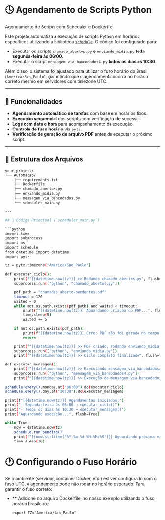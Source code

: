 # 🕓 Agendamento de Scripts Python
Agendamento de Scripts com Scheduler e Dockerfile

Este projeto automatiza a execução de scripts Python em horários específicos utilizando a biblioteca [`schedule`](https://pypi.org/project/schedule/).
O código foi configurado para:

- Executar os scripts `chamado_abertos.py` e `enviando_midia.py` **toda segunda-feira às 06:00**.
- Executar o script `mensagem_via_bancodados4.py` **todos os dias às 10:30**.

Além disso, o sistema foi ajustado para utilizar o fuso horário do Brasil (`America/Sao_Paulo`), garantindo que o agendamento ocorra no horário correto mesmo em servidores com timezone UTC.

---

## 🚀 Funcionalidades

- **Agendamento automático de tarefas** com base em horários fixos.
- **Execução sequencial** dos scripts com verificação de sucesso.
- **Logs com data e hora** para acompanhamento da execução.
- **Controle de fuso horário** via `pytz`.
- **Verificação de geração de arquivo PDF** antes de executar o próximo script.

---

## 📂 Estrutura dos Arquivos

```bash
your_project/
└── Automacao/
    ├── requirements.txt
    ├── Dockerfile
    ├── chamado_abertos.py
    ├── enviando_midia.py
    ├── mensagem_via_bancodados.py
    └── scheduler_main.py

---

## 🧩 Código Principal (`scheduler_main.py`)

```python
import time
import subprocess
import os
import schedule
from datetime import datetime
import pytz

tz = pytz.timezone("America/Sao_Paulo")

def executar_ciclo():
    print(f"[{datetime.now(tz)}] >> Rodando chamado_abertos.py", flush=True)
    subprocess.run(["python", "chamado_abertos.py"])

    pdf_path = "chamados_aberto-pendentes.pdf"
    timeout = 120
    waited = 0
    while not os.path.exists(pdf_path) and waited < timeout:
        print(f"[{datetime.now(tz)}] Aguardando criação do PDF...", flush=True)
        time.sleep(5)
        waited += 5

    if not os.path.exists(pdf_path):
        print(f"[{datetime.now(tz)}] Erro: PDF não foi gerado no tempo esperado!", flush=True)
        return

    print(f"[{datetime.now(tz)}] >> PDF criado, rodando enviando_midia.py", flush=True)
    subprocess.run(["python", "enviando_midia.py"])
    print(f"[{datetime.now(tz)}] >> Ciclo completo finalizado", flush=True)

def executar_mensagem():
    print(f"[{datetime.now(tz)}] >> Executando mensagem_via_bancodados4.py", flush=True)
    subprocess.run(["python", "mensagem_via_bancodados4.py"])
    print(f"[{datetime.now(tz)}] >> Execução de mensagem_via_bancodados4.py finalizada", flush=True)

schedule.every().monday.at("06:00").do(executar_ciclo)
schedule.every().day.at("10:30").do(executar_mensagem)

print(f"[{datetime.now(tz)}] Agendamentos iniciados:")
print("- Segunda-feira às 06:00 → executar_ciclo()")
print("- Todos os dias às 10:30 → executar_mensagem()")
print("Aguardando execução...", flush=True)

while True:
    now = datetime.now(tz)
    schedule.run_pending()
    print(f"[{now.strftime('%Y-%m-%d %H:%M:%S')}] Aguardando próxima execução...", flush=True)
    time.sleep(30)
```


# 🕐 Configurando o Fuso Horário

Se o ambiente (servidor, container Docker, etc.) estiver configurado com o fuso UTC, o agendamento pode não rodar no horário esperado.
Para garantir o fuso correto:

- ** Adicione no arquivo Dockerfile, no nosso exemplo utilizando o fuso horário brasileiro.:
  
  ```export TZ="America/Sao_Paulo"```

